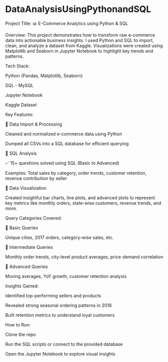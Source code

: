 # DataAnalysisUsingPythonandSQL
Project Title:
📊 E-Commerce Analytics using Python & SQL

Overview:
This project demonstrates how to transform raw e-commerce data into actionable business insights. I used Python and SQL to import, clean, and analyze a dataset from Kaggle. Visualizations were created using Matplotlib and Seaborn in Jupyter Notebook to highlight key trends and patterns.

Tech Stack:

Python (Pandas, Matplotlib, Seaborn)

SQL - MySQL 

Jupyter Notebook

Kaggle Dataset

Key Features:

🔹 Data Import & Processing

Cleaned and normalized e-commerce data using Python

Dumped all CSVs into a SQL database for efficient querying

🔹 SQL Analysis

✅ 15+ questions solved using SQL (Basic to Advanced)

Examples: Total sales by category, order trends, customer retention, revenue contribution by seller

🔹 Data Visualization

Created insightful bar charts, line plots, and advanced plots to represent key metrics like monthly orders, state-wise customers, revenue trends, and more.

Query Categories Covered:

📘 Basic Queries

Unique cities, 2017 orders, category-wise sales, etc.

📗 Intermediate Queries

Monthly order trends, city-level product averages, price-demand correlation

📕 Advanced Queries

Moving averages, YoY growth, customer retention analysis

Insights Gained:

Identified top-performing sellers and products

Revealed strong seasonal ordering patterns in 2018

Built retention metrics to understand loyal customers

How to Run:

Clone the repo

Run the SQL scripts or connect to the provided database

Open the Jupyter Notebook to explore visual insights
